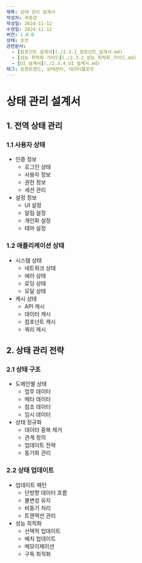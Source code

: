 ```yaml
---
제목: 상태 관리 설계서
작성자: 곽중관
작성일: 2024-11-12
수정일: 2024-11-12
버전: 1.0.0
상태: 초안
관련문서:
  - [컴포넌트 설계서](./2.3.1_컴포넌트_설계서.md)
  - [성능 최적화 가이드](./2.3.2_성능_최적화_가이드.md)
  - [UI 설계서](./2.3.4_UI_설계서.md)
태그: 프론트엔드, 상태관리, 데이터플로우
---
```


# 상태 관리 설계서

## 1. 전역 상태 관리

### 1.1 사용자 상태
- 인증 정보
  - 로그인 상태
  - 사용자 정보
  - 권한 정보
  - 세션 관리
- 설정 정보
  - UI 설정
  - 알림 설정
  - 개인화 설정
  - 테마 설정

### 1.2 애플리케이션 상태
- 시스템 상태
  - 네트워크 상태
  - 에러 상태
  - 로딩 상태
  - 모달 상태
- 캐시 상태
  - API 캐시
  - 데이터 캐시
  - 컴포넌트 캐시
  - 쿼리 캐시

## 2. 상태 관리 전략

### 2.1 상태 구조
- 도메인별 상태
  - 업무 데이터
  - 메타 데이터
  - 참조 데이터
  - 임시 데이터
- 상태 정규화
  - 데이터 중복 제거
  - 관계 정의
  - 업데이트 전략
  - 동기화 관리

### 2.2 상태 업데이트
- 업데이트 패턴
  - 단방향 데이터 흐름
  - 불변성 유지
  - 비동기 처리
  - 트랜잭션 관리
- 성능 최적화
  - 선택적 업데이트
  - 배치 업데이트
  - 메모이제이션
  - 구독 최적화